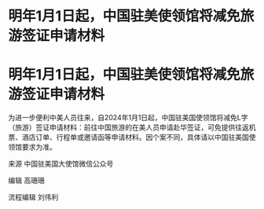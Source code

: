 # 明年1月1日起，中国驻美使领馆将减免旅游签证申请材料

# 明年1月1日起，中国驻美使领馆将减免旅游签证申请材料

为进一步便利中美人员往来，自2024年1月1日起，中国驻美国使领馆将减免L字（旅游）签证申请材料：前往中国旅游的在美人员申请赴华签证，可免提供往返机票、酒店订单、行程单或邀请函等申请材料。因个案不同，具体请以中国驻美国使领馆要求为准。

来源 中国驻美国大使馆微信公众号

编辑 高珊珊

流程编辑 刘伟利


